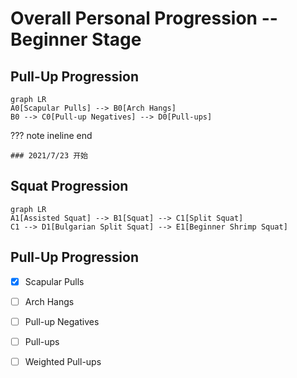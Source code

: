 # Overall Personal Progression -- Beginner Stage

## Pull-Up Progression

```mermaid
graph LR
A0[Scapular Pulls] --> B0[Arch Hangs]
B0 --> C0[Pull-up Negatives] --> D0[Pull-ups]
```

??? note ineline end

    ### 2021/7/23 开始


## Squat Progression

```mermaid
graph LR
A1[Assisted Squat] --> B1[Squat] --> C1[Split Squat]
C1 --> D1[Bulgarian Split Squat] --> E1[Beginner Shrimp Squat]
```

## Pull-Up Progression

- [x] Scapular Pulls
- [ ] Arch Hangs
- [ ] Pull-up Negatives
- [ ] Pull-ups
- [ ] Weighted Pull-ups

